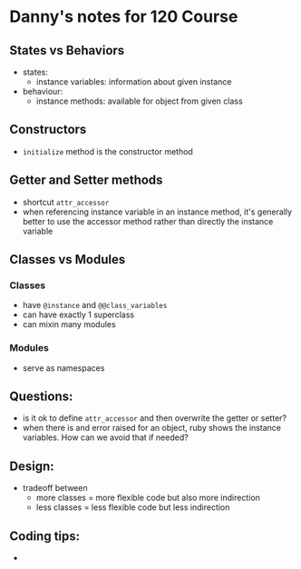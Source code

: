# Danny's notes for 120 Course

## States vs Behaviors
- states:
  - instance variables: information about given instance
- behaviour:
  - instance methods: available for object from given class

## Constructors
- `initialize` method is the constructor method

## Getter and Setter methods
- shortcut `attr_accessor`
- when referencing instance variable in an instance method, it's generally
  better to use the accessor method rather than directly the instance variable

## Classes vs Modules
### Classes
- have `@instance` and `@@class_variables`
- can have exactly 1 superclass
- can mixin many modules

### Modules
- serve as namespaces


## Questions:
- is it ok to define `attr_accessor` and then overwrite the getter or setter?
- when there is and error raised for an object, ruby shows the instance
  variables. How can we avoid that if needed?

## Design:
- tradeoff between
  - more classes = more flexible code but also more indirection
  - less classes = less flexible code but less indirection

## Coding tips:
-